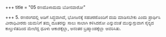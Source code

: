 +++
title = "05 ರಣದೊಳಾದುದು ಬೋನವಾರೋ"

+++
5. ರಣರಂಗದಲ್ಲಿ ಅಡಿಗೆ ಸಿದ್ಧವಾಗಿದೆ, ಭೋಜನಕ್ಕೆ ಸಹಚರರೊಂದಿಗೆ ದಯ ಮಾಡಿಸಬೇಕು ಎಂದು ಪ್ರಾರ್ಥಿಸಿ ವೀರಾಧಿವೀರರು ಯಮನಿಗೆ ತಮ್ಮ ದೂತರನ್ನು ಸಾಲು ಸಾಲಾಗಿ ಕಳಿಸಿದರೋ ಎನ್ನುವಂತೆ ಮುನ್ನುಗ್ಗುವಾಗ ಸೈನ್ಯದ ಕಾಲ್ತುಳಿತದಿಂದ ಮೇಲೆದ್ದ ಧೂಳು ಆಕಾಶಕ್ಕೆಲ್ಲಾ, ಅನಂತರ ಬ್ರಹ್ಮಾಂಡಕ್ಕೆಲ್ಲಾ ಆವರಿಸಿತು.